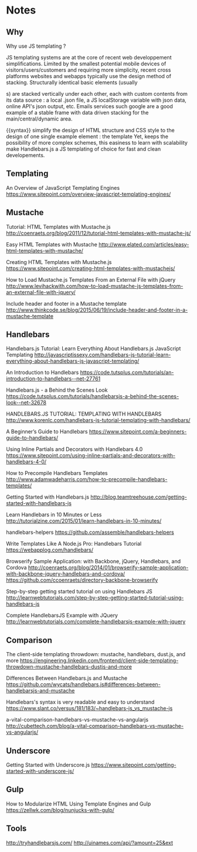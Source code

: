 # Notes

## Why
Why use JS templating ?

JS templating systems are at the core of recent web developpement simplifications. 
Limited by the smallest potential mobile devices of visitors/users/customers 
and requiring more simplicity, recent cross platforms websites and webapps 
typically use the design method of stacking. 
Structurally identical basic elements (usually <div>s) are stacked vertically under each other, 
each with custom contents from its data source : a local .json file, 
a JS localStorage variable with json data, online API's json output, etc.
Emails services such google are a good example of a stable frame 
with data driven stacking for the main/central/dynamic area.

{{syntax}} simplify the design of HTML structure and CSS style 
to the design of one single example element : the template
Yet, keeps the possibility of more complex schemes, 
this easiness to learn with scalability make Handlebars.js a JS templating of choice 
for fast and clean developements.


## Templating
An Overview of JavaScript Templating Engines
https://www.sitepoint.com/overview-javascript-templating-engines/

## Mustache
Tutorial: HTML Templates with Mustache.js
http://coenraets.org/blog/2011/12/tutorial-html-templates-with-mustache-js/

Easy HTML Templates with Mustache
http://www.elated.com/articles/easy-html-templates-with-mustache/

Creating HTML Templates with Mustache.js
https://www.sitepoint.com/creating-html-templates-with-mustachejs/

How to Load Mustache.js Templates From an External File with jQuery
http://www.levihackwith.com/how-to-load-mustache-js-templates-from-an-external-file-with-jquery/

Include header and footer in a Mustache template
http://www.thinkcode.se/blog/2015/06/19/include-header-and-footer-in-a-mustache-template


## Handlebars
Handlebars.js Tutorial: Learn Everything About Handlebars.js JavaScript Templating
http://javascriptissexy.com/handlebars-js-tutorial-learn-everything-about-handlebars-js-javascript-templating/

An Introduction to Handlebars
https://code.tutsplus.com/tutorials/an-introduction-to-handlebars--net-27761

Handlebars.js - a Behind the Scenes Look
https://code.tutsplus.com/tutorials/handlebarsjs-a-behind-the-scenes-look--net-32678

HANDLEBARS.JS TUTORIAL: TEMPLATING WITH HANDLEBARS
http://www.korenlc.com/handlebars-js-tutorial-templating-with-handlebars/

A Beginner’s Guide to Handlebars
https://www.sitepoint.com/a-beginners-guide-to-handlebars/

Using Inline Partials and Decorators with Handlebars 4.0
https://www.sitepoint.com/using-inline-partials-and-decorators-with-handlebars-4-0/

How to Precompile Handlebars Templates
http://www.adamwadeharris.com/how-to-precompile-handlebars-templates/

Getting Started with Handlebars.js
http://blog.teamtreehouse.com/getting-started-with-handlebars-js

Learn Handlebars in 10 Minutes or Less
http://tutorialzine.com/2015/01/learn-handlebars-in-10-minutes/

handlebars-helpers
https://github.com/assemble/handlebars-helpers

Write Templates Like A Node.js Pro: Handlebars Tutorial
https://webapplog.com/handlebars/

Browserify Sample Application: with Backbone, jQuery, Handlebars, and Cordova
http://coenraets.org/blog/2014/01/browserify-sample-application-with-backbone-jquery-handlebars-and-cordova/
https://github.com/ccoenraets/directory-backbone-browserify

Step-by-step getting started tutorial on using Handlebars JS
http://learnwebtutorials.com/step-by-step-getting-started-tutorial-using-handlebars-js

Complete HandlebarsJS Example with JQuery
http://learnwebtutorials.com/complete-handlebarsjs-example-with-jquery


## Comparison
The client-side templating throwdown: mustache, handlebars, dust.js, and more
https://engineering.linkedin.com/frontend/client-side-templating-throwdown-mustache-handlebars-dustjs-and-more

Differences Between Handlebars.js and Mustache
https://github.com/wycats/handlebars.js#differences-between-handlebarsjs-and-mustache

Handlebars's syntax is very readable and easy to understand
https://www.slant.co/versus/181/183/~handlebars-js_vs_mustache-js

a-vital-comparison-handlebars-vs-mustache-vs-angularjs
http://cubettech.com/blog/a-vital-comparison-handlebars-vs-mustache-vs-angularjs/


## Underscore
Getting Started with Underscore.js
https://www.sitepoint.com/getting-started-with-underscore-js/

## Gulp
How to Modularize HTML Using Template Engines and Gulp
https://zellwk.com/blog/nunjucks-with-gulp/

## Tools
http://tryhandlebarsjs.com/
http://uinames.com/api/?amount=25&ext